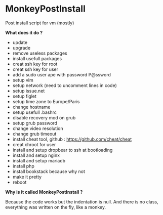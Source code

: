 # MonkeyPostInstall
Post install script for vm (mostly)


**What does it do ?**

- update 
- upgrade
- remove useless packages
- install usefull packages
- creat ssh key for root
- creat ssh key for user
- add a sudo user ape with password P@ssword
- setup vim
- setup network (need to uncomment lines in code)
- setup issue.net
- setup figlet
- setup time zone to Europe/Paris
- change hostname
- setup usefull .bashrc
- disable recovery mod on grub
- setup grub password
- change video resolution
- change grub timeout
- install cheat tool, github : https://github.com/cheat/cheat
- creat chroot for user
- install and setup dropbear to ssh at bootloading
- install and setup nginx
- install and setup mariadb
- install php
- install bookstack because why not
- make it pretty
- reboot

**Why is it called MonkeyPostInstall ?**

Because the code works but the indentation is null. And there is no class, everything was written on the fly, like a monkey.
